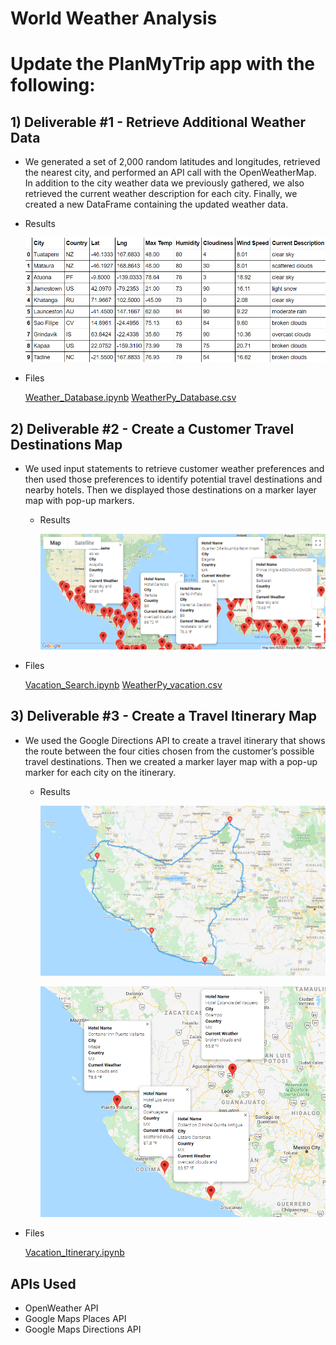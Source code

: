 # World Weather Analysis 

# Update the PlanMyTrip app with the following: 

## 1) Deliverable #1 - Retrieve Additional Weather Data

  - We generated a set of 2,000 random latitudes and longitudes, retrieved the nearest city, and performed an API call with the OpenWeatherMap. In addition to the city weather data we previously gathered, we also retrieved the current weather description for each city. Finally, we created a new DataFrame containing the updated weather data.
  
  - Results
  
      ![](Module/Del1_df.png)
  
  - Files
  
      [Weather_Database.ipynb](Weather_Database/Weather_Database.ipynb)
      [WeatherPy_Database.csv](Weather_Database/WeatherPy_Database.csv)
  
  
## 2) Deliverable #2 - Create a Customer Travel Destinations Map

  - We used input statements to retrieve customer weather preferences and then used those preferences to identify potential travel destinations and nearby hotels. Then we displayed those destinations on a marker layer map with pop-up markers.
  
    - Results
  
      ![](Vacation_Search/WeatherPy_vacation_map.png)
  
  - Files
  
      [Vacation_Search.ipynb](Vacation_Search/Vacation_Search.ipynb)
      [WeatherPy_vacation.csv](Vacation_Search/WeatherPy_vacation.csv)

  
## 3) Deliverable #3 - Create a Travel Itinerary Map

  - We used the Google Directions API to create a travel itinerary that shows the route between the four cities chosen from the customer’s possible travel destinations. Then we created a marker layer map with a pop-up marker for each city on the itinerary.
  
    - Results
  
      ![](Vacation_Itinerary/WeatherPy_travel_map.png)
      
      ![](Vacation_Itinerary/WeatherPy_travel_map_markers.png)
  
  - Files
  
      [Vacation_Itinerary.ipynb](Vacation_Itinerary/Vacation_Itinerary.ipynb)
  
## APIs Used
- OpenWeather API
- Google Maps Places API
- Google Maps Directions API

